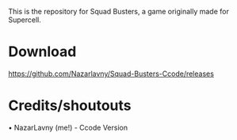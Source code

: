 This is the repository for Squad Busters, a game originally made for Supercell.
# Download
https://github.com/Nazarlavny/Squad-Busters-Ccode/releases
# Credits/shoutouts
• NazarLavny (me!) - Ccode Version
